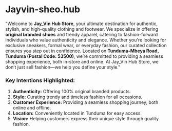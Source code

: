 # Jayvin-sheo.hub
"Welcome to **Jay_Vin Hub Store**, your ultimate destination for authentic, stylish, and high-quality clothing and footwear. We specialize in offering **original branded shoes** and trendy apparel, catering to fashion-forward individuals who value authenticity and elegance. Whether you're looking for exclusive sneakers, formal wear, or everyday fashion, our curated collection ensures you step out in confidence. Located on **Tunduma-Mbeya Road, Tunduma (Postal Code: 53500)**, we’re committed to providing a seamless shopping experience, both in-store and online. At Jay_Vin Hub Store, we don’t just sell fashion—we help you define your style."
### **Key Intentions Highlighted:**
1. **Authenticity:** Offering 100% original branded products.  
2. **Style:** Curating trendy and timeless fashion for all occasions.  
3. **Customer Experience:** Providing a seamless shopping journey, both online and offline.  
4. **Location:** Conveniently located in Tunduma for easy access.  
5. **Vision:** Helping customers express their unique style through quality fashion.  
